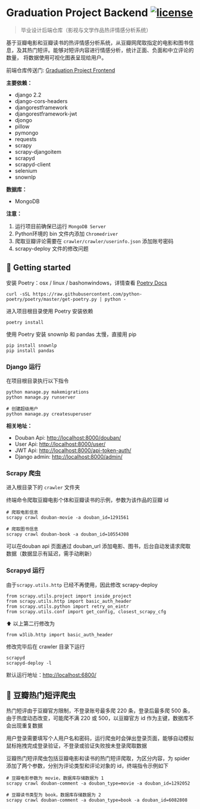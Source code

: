 # Graduation Project Backend [![license][license-badge]][LICENSE]

> 毕业设计后端仓库（影视与文学作品热评情感分析系统）

基于豆瓣电影和豆瓣读书的热评情感分析系统，从豆瓣网爬取指定的电影和图书信息，及其热门短评。能够对短评内容进行情感分析，统计正面、负面和中立评论的数量，
将数据使用可视化图表呈现给用户。

前端仓库传送门: [Graduation Project Frontend](https://github.com/kainzhang/kz-graduation-project-frontend)

**主要依赖：**
+ django 2.2
+ django-cors-headers
+ djangorestframework
+ djangorestframework-jwt
+ djongo
+ pillow
+ pymongo
+ requests
+ scrapy
+ scrapy-djangoitem
+ scrapyd
+ scrapyd-client
+ selenium
+ snownlp

**数据库：**
+ MongoDB

**注意：**
1. 运行项目前确保已运行 `MongoDB Server`
2. Python环境的 bin 文件内添加 `Chromedriver`
3. 爬取豆瓣评论需要在 `crawler/crawler/userinfo.json` 添加账号密码
4. scrapy-deploy 文件的修改问题

## :rocket: Getting started
安装 Poetry：osx / linux / bashonwindows，详情查看 [Poetry Docs](https://python-poetry.org/docs/)
```
curl -sSL https://raw.githubusercontent.com/python-poetry/poetry/master/get-poetry.py | python -
```
进入项目根目录使用 Poetry 安装依赖
```
poetry install 
```
使用 Poetry 安装 snownlp 和 pandas 太慢，直接用 pip
```
pip install snownlp
pip install pandas
```
### Django 运行
在项目根目录执行以下指令
```
python manage.py makemigrations
python manage.py runserver

# 创建超级用户
python manage.py createsuperuser 
```

**相关地址：**
+ Douban Api: [http://localhost:8000/douban/](http://localhost:8000/douban/)
+ User Api: [http://localhost:8000/user/](http://localhost:8000/user/)
+ JWT Api: [http://localhost:8000/api-token-auth/](http://localhost:8000/api-token-auth/)
+ Django admin: [http://localhost:8000/admin/](http://localhost:8000/admin/)

### Scrapy 爬虫

进入根目录下的 `crawler` 文件夹

终端命令爬取豆瓣电影个体和豆瓣读书的示例，参数为该作品的豆瓣 id
```
# 爬取电影信息
scrapy crawl douban-movie -a douban_id=1291561

# 爬取图书信息
scrapy crawl douban-book -a douban_id=10554308
```

可以在douban api 页面通过 douban_url 添加电影、图书，后台自动发请求爬取数据（数据显示有延迟，需手动刷新）

### Scrapyd 运行
由于`scrapy.utils.http` 已经不再使用，因此修改 scrapy-deploy
```
from scrapy.utils.project import inside_project
from scrapy.utils.http import basic_auth_header
from scrapy.utils.python import retry_on_eintr
from scrapy.utils.conf import get_config, closest_scrapy_cfg
```
⬆️ 以上第二行修改为
```
from w3lib.http import basic_auth_header
```
修改完毕后在 crawler 目录下运行
```
scrapyd
scrapyd-deploy -l
```
默认运行地址：[http://localhost:6800/
](http://localhost:6800/)

## :bug: 豆瓣热门短评爬虫
热门短评由于豆瓣官方限制，不登录账号最多爬 220 条，登录后最多爬 500 条，由于热度动态改变，可能爬不满 220 或 500，以豆瓣官方 id 作为主键，数据库不会出现重复数据<br>

用户登录需要填写个人用户名和密码，运行爬虫时会弹出登录页面，能够自动模拟鼠标拖拽完成登录验证，不登录或验证失败按未登录爬取数据<br>

豆瓣热门短评爬虫包括豆瓣电影和读书的热门短评爬取，为区分内容，为 spider 添加了两个参数，分别为评论类型和评论对象的 id，终端指令示例如下

```
# 豆瓣电影参数为 movie，数据库存储数据为 1
scrapy crawl douban-comment -a douban_type=movie -a douban_id=1292052

# 豆瓣读书类型为 book，数据库存储数据为 2
scrapy crawl douban-comment -a douban_type=book -a douban_id=6082808
```


[LICENSE]: ./LICENSE
[license-badge]: https://img.shields.io/badge/license-MIT-blue.svg